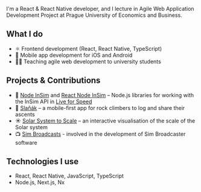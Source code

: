I'm a React & React Native developer, and I lecture in Agile Web Application Development Project at Prague University of Economics and Business.

## What I do
- ⚛️ Frontend development (React, React Native, TypeScript)
- 📱 Mobile app development for iOS and Android
- 👨‍🏫 Teaching agile web development to university students

## Projects & Contributions

- 🔧 [Node InSim](https://github.com/mkapal/node-insim) and [React Node InSim](https://github.com/mkapal/react-node-insim) – Node.js libraries for working with the InSim API in [Live for Speed](https://www.lfs.net)
- 🧗 [Slaňák](https://www.slanak.cz) – a mobile-first app for rock climbers to log and share their ascents
- ☀️ [Solar System to Scale](https://mkapal.github.io/solar-system/) – an interactive visualisation of the scale of the Solar system
- 📺 [Sim Broadcasts](https://simbroadcasts.tv/) - involved in the development of Sim Broadcaster software

## Technologies I use
- React, React Native, JavaScript, TypeScript
- Node.js, Next.js, Nx
